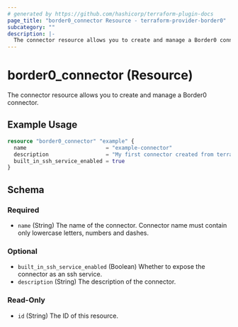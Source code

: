 ```yaml
---
# generated by https://github.com/hashicorp/terraform-plugin-docs
page_title: "border0_connector Resource - terraform-provider-border0"
subcategory: ""
description: |-
  The connector resource allows you to create and manage a Border0 connector.
---
```


# border0_connector (Resource)

The connector resource allows you to create and manage a Border0 connector.

## Example Usage

```terraform
resource "border0_connector" "example" {
  name                         = "example-connector"
  description                  = "My first connector created from terraform"
  built_in_ssh_service_enabled = true
}
```

<!-- schema generated by tfplugindocs -->
## Schema

### Required

- `name` (String) The name of the connector. Connector name must contain only lowercase letters, numbers and dashes.

### Optional

- `built_in_ssh_service_enabled` (Boolean) Whether to expose the connector as an ssh service.
- `description` (String) The description of the connector.

### Read-Only

- `id` (String) The ID of this resource.
